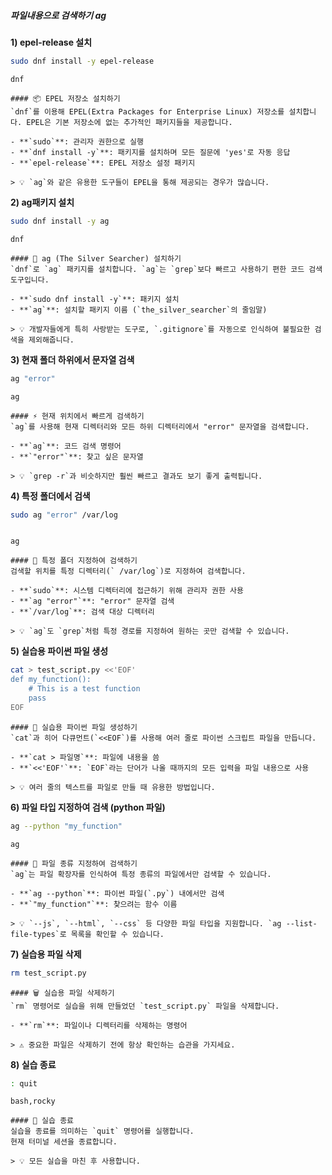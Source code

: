 ##### 파일내용으로 검색하기 ag #####

**1) epel-release 설치**

```bash
sudo dnf install -y epel-release
```

```tech
dnf
```

```desc
#### 📦 EPEL 저장소 설치하기
`dnf`를 이용해 EPEL(Extra Packages for Enterprise Linux) 저장소를 설치합니다. EPEL은 기본 저장소에 없는 추가적인 패키지들을 제공합니다.

- **`sudo`**: 관리자 권한으로 실행
- **`dnf install -y`**: 패키지를 설치하며 모든 질문에 'yes'로 자동 응답
- **`epel-release`**: EPEL 저장소 설정 패키지

> 💡 `ag`와 같은 유용한 도구들이 EPEL을 통해 제공되는 경우가 많습니다.
```
**2) ag패키지 설치**

```bash
sudo dnf install -y ag
```

```tech
dnf
```

```desc
#### 🚀 ag (The Silver Searcher) 설치하기
`dnf`로 `ag` 패키지를 설치합니다. `ag`는 `grep`보다 빠르고 사용하기 편한 코드 검색 도구입니다.

- **`sudo dnf install -y`**: 패키지 설치
- **`ag`**: 설치할 패키지 이름 (`the_silver_searcher`의 줄임말)

> 💡 개발자들에게 특히 사랑받는 도구로, `.gitignore`를 자동으로 인식하여 불필요한 검색을 제외해줍니다.
```

**3) 현재 폴더 하위에서 문자열 검색**

```bash
ag "error"
```

```tech
ag
```

```desc
#### ⚡️ 현재 위치에서 빠르게 검색하기
`ag`를 사용해 현재 디렉터리와 모든 하위 디렉터리에서 "error" 문자열을 검색합니다.

- **`ag`**: 코드 검색 명령어
- **`"error"`**: 찾고 싶은 문자열

> 💡 `grep -r`과 비슷하지만 훨씬 빠르고 결과도 보기 좋게 출력됩니다.
```

**4) 특정 폴더에서 검색**

```bash
sudo ag "error" /var/log
```
```no-err-check
```
```tech
ag
```

```desc
#### 🎯 특정 폴더 지정하여 검색하기
검색할 위치를 특정 디렉터리(` /var/log`)로 지정하여 검색합니다.

- **`sudo`**: 시스템 디렉터리에 접근하기 위해 관리자 권한 사용
- **`ag "error"`**: "error" 문자열 검색
- **`/var/log`**: 검색 대상 디렉터리

> 💡 `ag`도 `grep`처럼 특정 경로를 지정하여 원하는 곳만 검색할 수 있습니다.
```

**5) 실습용 파이썬 파일 생성**
```bash
cat > test_script.py <<'EOF'
def my_function():
    # This is a test function
    pass
EOF
```

```desc
#### 🐍 실습용 파이썬 파일 생성하기
`cat`과 히어 다큐먼트(`<<EOF`)를 사용해 여러 줄로 파이썬 스크립트 파일을 만듭니다.

- **`cat > 파일명`**: 파일에 내용을 씀
- **`<<'EOF'`**: `EOF`라는 단어가 나올 때까지의 모든 입력을 파일 내용으로 사용

> 💡 여러 줄의 텍스트를 파일로 만들 때 유용한 방법입니다.
```

**6) 파일 타입 지정하여 검색 (python 파일)**

```bash
ag --python "my_function"
```

```tech
ag
```

```desc
#### 🐍 파일 종류 지정하여 검색하기
`ag`는 파일 확장자를 인식하여 특정 종류의 파일에서만 검색할 수 있습니다.

- **`ag --python`**: 파이썬 파일(`.py`) 내에서만 검색
- **`"my_function"`**: 찾으려는 함수 이름

> 💡 `--js`, `--html`, `--css` 등 다양한 파일 타입을 지원합니다. `ag --list-file-types`로 목록을 확인할 수 있습니다.
```

**7) 실습용 파일 삭제**
```bash
rm test_script.py
```

```desc
#### 🗑️ 실습용 파일 삭제하기
`rm` 명령어로 실습을 위해 만들었던 `test_script.py` 파일을 삭제합니다.

- **`rm`**: 파일이나 디렉터리를 삭제하는 명령어

> ⚠️ 중요한 파일은 삭제하기 전에 항상 확인하는 습관을 가지세요.
```

**8) 실습 종료**

```bash
: quit
```

```tech
bash,rocky
```

```desc
#### 👋 실습 종료
실습을 종료를 의미하는 `quit` 명령어를 실행합니다.
현재 터미널 세션을 종료합니다.

> 💡 모든 실습을 마친 후 사용합니다.
```